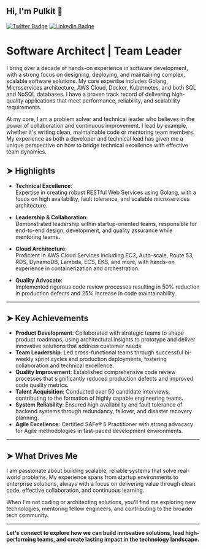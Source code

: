 ## Hi, I'm Pulkit 👋

[![Twitter Badge](https://img.shields.io/badge/@pulkit-tanwar-1ca0f1?style=flat-square&labelColor=1ca0f1&logo=twitter&logoColor=white&link=https://twitter.com/jonathangin52)](https://x.com/PulkitTanwar)
[![Linkedin Badge](https://img.shields.io/badge/pulkit-tanwar-blue?style=flat-square&logo=Linkedin&logoColor=white&link=https://www.linkedin.com/in/jonathangin/)](https://www.linkedin.com/in/pulkit2/)


# Software Architect | Team Leader

I bring over a decade of hands-on experience in software development, with a strong focus on designing, deploying, and maintaining complex, scalable software solutions. My core expertise includes Golang, Microservices architecture, AWS Cloud, Docker, Kubernetes, and both SQL and NoSQL databases. I have a proven track record of delivering high-quality applications that meet performance, reliability, and scalability requirements.

At my core, I am a problem solver and technical leader who believes in the power of collaboration and continuous improvement. I lead by example, whether it's writing clean, maintainable code or mentoring team members. My experience as both a developer and technical lead has given me a unique perspective on how to bridge technical excellence with effective team dynamics.

## ➤ Highlights

- **Technical Excellence**:  
  Expertise in creating robust RESTful Web Services using Golang, with a focus on high availability, fault tolerance, and scalable microservices architecture.

- **Leadership & Collaboration**:  
  Demonstrated leadership within startup-oriented teams, responsible for end-to-end design, development, and quality assurance while mentoring teams.

- **Cloud Architecture**:  
  Proficient in AWS Cloud Services including EC2, Auto-scale, Route 53, RDS, DynamoDB, Lambda, ECS, EKS, and more, with hands-on experience in containerization and orchestration.

- **Quality Advocate**:  
  Implemented rigorous code review processes resulting in 50% reduction in production defects and 25% increase in code maintainability.

---

## ➤ Key Achievements

- **Product Development**: Collaborated with strategic teams to shape product roadmaps, using architectural insights to prototype and deliver innovative solutions that address customer needs.
- **Team Leadership**: Led cross-functional teams through successful bi-weekly sprint cycles and production deployments, fostering collaboration and technical excellence.
- **Quality Improvement**: Established comprehensive code review processes that significantly reduced production defects and improved code quality metrics.
- **Talent Acquisition**: Conducted over 50 candidate interviews, contributing to the formation of highly capable engineering teams.
- **System Reliability**: Ensured high availability and fault tolerance of backend systems through redundancy, failover, and disaster recovery planning.
- **Agile Excellence**: Certified SAFe® 5 Practitioner with strong advocacy for Agile methodologies in fast-paced development environments.

---

## ➤ What Drives Me

I am passionate about building scalable, reliable systems that solve real-world problems. My experience spans from startup environments to enterprise solutions, always with a focus on delivering value through clean code, effective collaboration, and continuous learning.

When I'm not coding or architecting solutions, you'll find me exploring new technologies, mentoring fellow engineers, and contributing to the broader tech community.

---

**Let's connect to explore how we can build innovative solutions, lead high-performing teams, and create lasting impact in the technology landscape.**

<!--
**pulkit-tanwar/pulkit-tanwar** is a ✨ _special_ ✨ repository because its `README.md` (this file) appears on your GitHub profile.

Here are some ideas to get you started:

- 🔭 I’m currently working on ...
- 🌱 I’m currently learning ...
- 👯 I’m looking to collaborate on ...
- 🤔 I’m looking for help with ...
- 💬 Ask me about ...
- 📫 How to reach me: ...
- 😄 Pronouns: ...
- ⚡ Fun fact: ...
-->
